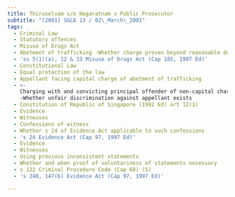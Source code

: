 ```yaml
---
title: Thiruselvam s/o Nagaratnam v Public Prosecutor
subtitle: "[2001] SGCA 13 / 02\_March\_2001"
tags:
  - Criminal Law
  - Statutory offences
  - Misuse of Drugs Act
  - Abetment of trafficking -Whether charge proven beyond reasonable de abt
  - 'ss 5(1)(a), 12 & 33 Misuse of Drugs Act (Cap 185, 1997 Ed)'
  - Constitutional Law
  - Equal protection of the law
  - Appellant facing capital charge of abetment of trafficking
  - >-
    Charging with and convicting principal offender of non-capital charge
    -Whether unfair discrimination against appellant exists
  - Constitution of Republic of Singapore (1992 Ed) art 12(1)
  - Evidence
  - Witnesses
  - Confessions of witness
  - Whether s 24 of Evidence Act applicable to such confessions
  - 's 24 Evidence Act (Cap 97, 1997 Ed)'
  - Evidence
  - Witnesses
  - Using previous inconsistent statements
  - Whether and when proof of voluntariness of statements necessary
  - s 122 Criminal Procedure Code (Cap 68) (5)
  - 's 248, 147(6) Evidence Act (Cap 97, 1997 Ed)'

---
```


